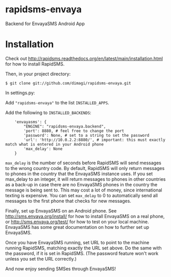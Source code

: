 rapidsms-envaya
===============

Backend for EnvayaSMS Android App

Installation
============

Check out http://rapidsms.readthedocs.org/en/latest/main/installation.html for how to install RapidSMS.

Then, in your project directory:

```
$ git clone git://github.com/dimagi/rapidsms-envaya.git
```

In settings.py:

Add `"rapidsms-envaya"` to the list `INSTALLED_APPS`.

Add the following to `INSTALLED_BACKENDS`:

```
    'envayasms': {
        "ENGINE": "rapidsms-envaya.backend",
        'port': 8880, # feel free to change the port
        'password': None, # set to a string to set the password
        'url': 'http://10.0.2.2:8880/', # important: this must exactly match what is entered in your Android phone
        'max_delay': None
    }
```

`max_delay` is the number of seconds before RapidSMS will send messages to the wrong country code. By default, RapidSMS will only return messages to phones in the country that the EnvayaSMS instance uses. If you set max_delay to an integer, it will return messages to phones in other countries as a back-up in case there are no EnvayaSMS phones in the country the message is being sent to. This may cost a lot of money, since international texting is expensive. You can set `max_delay` to 0 to automatically send all messages to the first phone that checks for new messages.

Finally, set up EnvayaSMS on an Android phone. See http://sms.envaya.org/install/ for how to install EnvayaSMS on a real phone, or http://sms.envaya.org/test/ for how to test on your local machine. EnvayaSMS has some great documentation on how to further set up EnvayaSMS.

Once you have EnvayaSMS running, set URL to point to the machine running RapidSMS, matching exactly the URL set above. Do the same with the password, if it is set in RapidSMS. (The password feature won't work unless you set the URL correctly.)

And now enjoy sending SMSes through EnvayaSMS!
